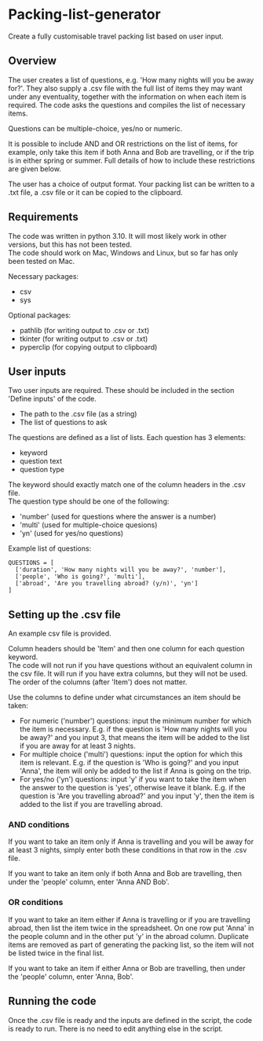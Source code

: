 # Packing-list-generator
Create a fully customisable travel packing list based on user input.

## Overview
The user creates a list of questions, e.g. 'How many nights will you be away for?'. They also supply a .csv file with the full list of items they may want under any eventuality, together with the information on when each item is required. The code asks the questions and compiles the list of necessary items.

Questions can be multiple-choice, yes/no or numeric.

It is possible to include AND and OR restrictions on the list of items, for example, only take this item if both Anna and Bob are travelling, or if the trip is in either spring or summer. Full details of how to include these restrictions are given below.

The user has a choice of output format. Your packing list can be written to a .txt file, a .csv file or it can be copied to the clipboard.

## Requirements
The code was written in python 3.10. It will most likely work in other versions, but this has not been tested.\
The code should work on Mac, Windows and Linux, but so far has only been tested on Mac.

Necessary packages:
- csv
- sys

Optional packages:
- pathlib (for writing output to .csv or .txt)
- tkinter (for writing output to .csv or .txt)
- pyperclip (for copying output to clipboard)

## User inputs
Two user inputs are required. These should be included in the section 'Define inputs' of the code.
- The path to the .csv file (as a string)
- The list of questions to ask

The questions are defined as a list of lists. Each question has 3 elements:
- keyword
- question text
- question type

The keyword should exactly match one of the column headers in the .csv file.\
The question type should be one of the following:
- 'number' (used for questions where the answer is a number)
- 'multi' (used for multiple-choice quesions)
- 'yn' (used for yes/no questions)

Example list of questions:
```
QUESTIONS = [
  ['duration', 'How many nights will you be away?', 'number'],
  ['people', 'Who is going?', 'multi'],
  ['abroad', 'Are you travelling abroad? (y/n)', 'yn']
]
```

## Setting up the .csv file
An example csv file is provided.

Column headers should be 'Item' and then one column for each question keyword.\
The code will not run if you have questions without an equivalent column in the csv file. It will run if you have extra columns, but they will not be used.\
The order of the columns (after 'Item') does not matter.

Use the columns to define under what circumstances an item should be taken:
- For numeric ('number') questions: input the minimum number for which the item is necessary. E.g. if the question is 'How many nights will you be away?' and you input 3, that means the item will be added to the list if you are away for at least 3 nights.
- For multiple choice ('multi') questions: input the option for which this item is relevant. E.g. if the question is 'Who is going?' and you input 'Anna', the item will only be added to the list if Anna is going on the trip.
- For yes/no ('yn') questions: input 'y' if you want to take the item when the answer to the question is 'yes', otherwise leave it blank. E.g. if the question is 'Are you travelling abroad?' and you input 'y', then the item is added to the list if you are travelling abroad.

### AND conditions
If you want to take an item only if Anna is travelling and you will be away for at least 3 nights, simply enter both these conditions in that row in the .csv file.

If you want to take an item only if both Anna and Bob are travelling, then under the 'people' column, enter 'Anna AND Bob'.

### OR conditions
If you want to take an item either if Anna is travelling or if you are travelling abroad, then list the item twice in the spreadsheet. On one row put 'Anna' in the people column and in the other put 'y' in the abroad column. Duplicate items are removed as part of generating the packing list, so the item will not be listed twice in the final list.

If you want to take an item if either Anna or Bob are travelling, then under the 'people' column, enter 'Anna, Bob'.

## Running the code
Once the .csv file is ready and the inputs are defined in the script, the code is ready to run. There is no need to edit anything else in the script.
